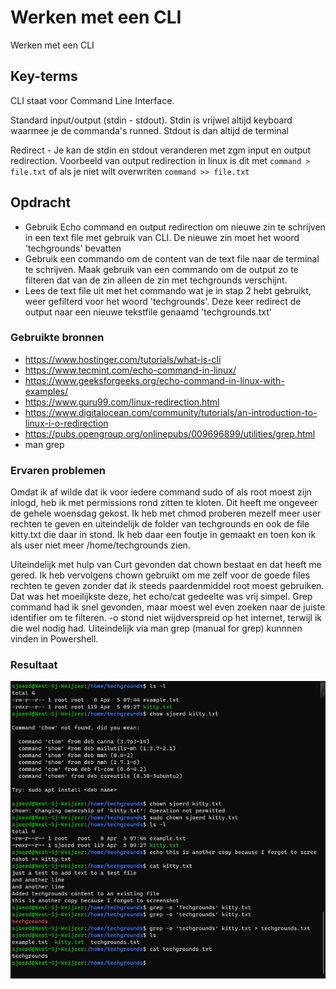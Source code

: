 # Werken met een CLI
Werken met een CLI

## Key-terms
CLI staat voor Command Line Interface. 

Standard input/output (stdin - stdout). Stdin is vrijwel altijd keyboard waarmee je de commanda's runned. Stdout is dan altijd de terminal 

Redirect - Je kan de stdin en stdout veranderen met zgm input en output redirection. Voorbeeld van output redirection in linux is dit met `command > file.txt` of als je niet wilt overwriten `command >> file.txt` 

## Opdracht
- Gebruik Echo command en output redirection om nieuwe zin te schrijven in een text file met gebruik van CLI. De nieuwe zin moet het woord 'techgrounds' bevatten
- Gebruik een commando om de content van de text file naar de terminal te schrijven. Maak gebruik van een commando om de output zo te filteren dat van de zin alleen de zin met techgrounds verschijnt. 
- Lees de text file uit met het commando wat je in stap 2 hebt gebruikt, weer gefilterd voor het woord 'techgrounds'. Deze keer redirect de output naar een nieuwe tekstfile genaamd 'techgrounds.txt' 

### Gebruikte bronnen
- https://www.hostinger.com/tutorials/what-is-cli
- https://www.tecmint.com/echo-command-in-linux/
- https://www.geeksforgeeks.org/echo-command-in-linux-with-examples/
- https://www.guru99.com/linux-redirection.html
- https://www.digitalocean.com/community/tutorials/an-introduction-to-linux-i-o-redirection
- https://pubs.opengroup.org/onlinepubs/009696899/utilities/grep.html
- man grep

### Ervaren problemen
Omdat ik af wilde dat ik voor iedere command sudo of als root moest zijn inlogd, heb ik met permissions rond zitten te kloten. Dit heeft me ongeveer de gehele woensdag gekost. Ik heb met chmod proberen mezelf meer user rechten te geven en uiteindelijk de folder van techgrounds en ook de file kitty.txt die daar in stond. Ik heb daar een foutje in gemaakt en toen kon ik als user niet meer /home/techgrounds zien.  

Uiteindelijk met hulp van Curt gevonden dat chown bestaat en dat heeft me gered. Ik heb vervolgens chown gebruikt om me zelf voor de goede files rechten te geven zonder dat ik steeds paardenmiddel root moest gebruiken. Dat was het moeilijkste deze, het echo/cat gedeelte was vrij simpel. Grep command had ik snel gevonden, maar moest wel even zoeken naar de juiste identifier om te filteren. -o stond niet wijdverspreid op het internet, terwijl ik die wel nodig had. Uiteindelijk via man grep (manual for grep) kunnnen vinden in Powershell.

### Resultaat
![LNX03](../00_includes/LNX-03.png)
